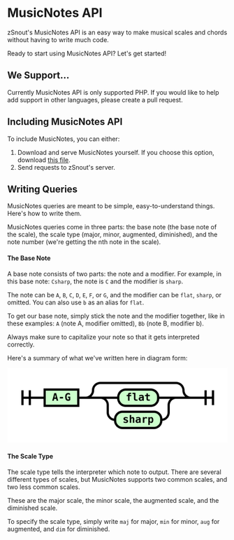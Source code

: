# MusicNotes API

zSnout's MusicNotes API is an easy way to make musical scales and chords without having to write much code.

Ready to start using MusicNotes API? Let's get started!

## We Support...

Currently MusicNotes API is only supported PHP. If you would like to help add support in other languages, please create a pull request.

## Including MusicNotes API

To include MusicNotes, you can either:

 1. Download and serve MusicNotes yourself. If you choose this option, download [this file](https://github.com/zSnout/MusicNotes-API/blob/master/musicnotes.php).
 2. Send requests to zSnout's server.

## Writing Queries

MusicNotes queries are meant to be simple, easy-to-understand things. Here's how to write them.

MusicNotes queries come in three parts: the base note (the base note of the scale), the scale type (major, minor, augmented, diminished), and the note number (we're getting the nth note in the scale).

#### The Base Note

A base note consists of two parts: the note and a modifier. For example, in this base note: `Csharp`, the note is `C` and the modifier is `sharp`.

The note can be `A`, `B`, `C`, `D`, `E`, `F`, or `G`, and the modifier can be `flat`, `sharp`, or omitted. You can also use `b` as an alias for `flat`.

To get our base note, simply stick the note and the modifier together, like in these examples: `A` (note A, modifier omitted), `Bb` (note B, modifier b).

Always make sure to capitalize your note so that it gets interpreted correctly.

Here's a summary of what we've written here in diagram form:

![](/assets/base-note.svg)

#### The Scale Type

The scale type tells the interpreter which note to output. There are several different types of scales, but MusicNotes supports two common scales, and two less common scales.

These are the major scale, the minor scale, the augmented scale, and the diminished scale.

To specify the scale type, simply write `maj` for major, `min` for minor, `aug` for augmented, and `dim` for diminished.
